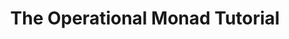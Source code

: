 ---
title: The Operational Monad Tutorial
url: http://apfelmus.nfshost.com/articles/operational-monad.html
type: article
libraries:
- operational
doHaskell-type: blog post
---